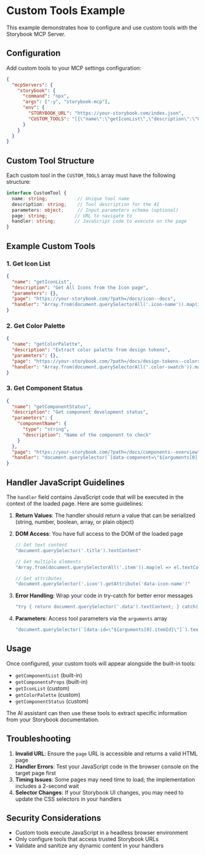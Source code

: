 # Custom Tools Example

This example demonstrates how to configure and use custom tools with the Storybook MCP Server.

## Configuration

Add custom tools to your MCP settings configuration:

```json
{
  "mcpServers": {
    "storybook": {
      "command": "npx",
      "args": ["-y", "storybook-mcp"],
      "env": {
        "STORYBOOK_URL": "https://your-storybook.com/index.json",
        "CUSTOM_TOOLS": "[{\"name\":\"getIconList\",\"description\":\"Get All Icons from the Icon page\",\"parameters\":{},\"page\":\"https://spring-ui.jupiter.int.rclabenv.com/develop/iframe.html?viewMode=docs&id=icon-icon-list--icon-list&args=\",\"handler\":\"Array.from(document.querySelectorAll('#story--icon-icon-list--icon-list [class=\\\"typography-subtitleMini\\\"]')).map(i => i.textContent)\"}]"
      }
    }
  }
}
```

## Custom Tool Structure

Each custom tool in the `CUSTOM_TOOLS` array must have the following structure:

```typescript
interface CustomTool {
  name: string;           // Unique tool name
  description: string;    // Tool description for the AI
  parameters: object;     // Input parameters schema (optional)
  page: string;          // URL to navigate to
  handler: string;       // JavaScript code to execute on the page
}
```

## Example Custom Tools

### 1. Get Icon List

```json
{
  "name": "getIconList",
  "description": "Get All Icons from the Icon page",
  "parameters": {},
  "page": "https://your-storybook.com/?path=/docs/icon--docs",
  "handler": "Array.from(document.querySelectorAll('.icon-name')).map(i => i.textContent)"
}
```

### 2. Get Color Palette

```json
{
  "name": "getColorPalette",
  "description": "Extract color palette from design tokens",
  "parameters": {},
  "page": "https://your-storybook.com/?path=/docs/design-tokens--colors",
  "handler": "Array.from(document.querySelectorAll('.color-swatch')).map(el => ({ name: el.getAttribute('data-color-name'), value: el.style.backgroundColor }))"
}
```

### 3. Get Component Status

```json
{
  "name": "getComponentStatus",
  "description": "Get component development status",
  "parameters": {
    "componentName": {
      "type": "string",
      "description": "Name of the component to check"
    }
  },
  "page": "https://your-storybook.com/?path=/docs/components--overview",
  "handler": "document.querySelector(`[data-component=\"${arguments[0].componentName}\"] .status`).textContent"
}
```

## Handler JavaScript Guidelines

The `handler` field contains JavaScript code that will be executed in the context of the loaded page. Here are some guidelines:

1. **Return Values**: The handler should return a value that can be serialized (string, number, boolean, array, or plain object)

2. **DOM Access**: You have full access to the DOM of the loaded page
   ```javascript
   // Get text content
   "document.querySelector('.title').textContent"
   
   // Get multiple elements
   "Array.from(document.querySelectorAll('.item')).map(el => el.textContent)"
   
   // Get attributes
   "document.querySelector('.icon').getAttribute('data-icon-name')"
   ```

3. **Error Handling**: Wrap your code in try-catch for better error messages
   ```javascript
   "try { return document.querySelector('.data').textContent; } catch(e) { return 'Element not found'; }"
   ```

4. **Parameters**: Access tool parameters via the `arguments` array
   ```javascript
   "document.querySelector(`[data-id=\"${arguments[0].itemId}\"]`).textContent"
   ```

## Usage

Once configured, your custom tools will appear alongside the built-in tools:

- `getComponentList` (built-in)
- `getComponentsProps` (built-in)  
- `getIconList` (custom)
- `getColorPalette` (custom)
- `getComponentStatus` (custom)

The AI assistant can then use these tools to extract specific information from your Storybook documentation.

## Troubleshooting

1. **Invalid URL**: Ensure the `page` URL is accessible and returns a valid HTML page
2. **Handler Errors**: Test your JavaScript code in the browser console on the target page first
3. **Timing Issues**: Some pages may need time to load; the implementation includes a 2-second wait
4. **Selector Changes**: If your Storybook UI changes, you may need to update the CSS selectors in your handlers

## Security Considerations

- Custom tools execute JavaScript in a headless browser environment
- Only configure tools that access trusted Storybook URLs
- Validate and sanitize any dynamic content in your handlers 